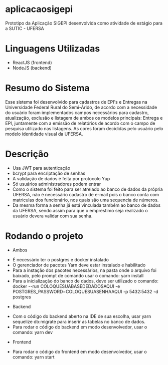 ﻿# aplicacaosigepi
Prototipo da Aplicação SIGEPI desenvolvida como atividade de estágio para a SUTIC - UFERSA

# Linguagens Utilizadas
* ReactJS (frontend)
* NodeJS (backend)

# Resumo do Sistema
Esse sistema foi desenvolvido para cadastros de EPI's e Entregas na Universidade Federal Rural do Semi-Árido, de acordo com a necessidade do usuário foram implementados campos necessários para cadastro, atualização, exclusão e listagem de ambos os modelos principais: Entrega e EPI, juntamente com a emissão de relatórios de acordo com o campo de pesquisa utilizado nas listagens. As cores foram decididas pelo usuário pelo modelo identidade visual da UFERSA.

# Descrição
* Usa JWT para autenticação
* bcrypt para encriptação de senhas
* A validação de dados é feita por protocolo Yup
* Só usuários administradores podem entrar
* Como o sistema foi feito para ser atrelado ao banco de dados da própria UFERSA, não é necessário cadastro de e-mail pois o banco conta com matriculas dos funcionário, nos quais são uma sequencia de números.
* Da mesma forma a senha já está vinculada também ao banco de dados da UFERSA, sendo assim para que o emprestimo seja realizado o usuário devera validar com sua senha.

# Rodando o projeto
- Ambos
* É necessário ter o postgres e docker instalado
* O gerenciador de pacotes Yarn deve estar instalado e habilitado
* Para a instação dos pacotes necessários, na pasta onde o arquivo foi baixado, pelo prompt de comando usar o comando: yarn install
* Para a inicialização do banco de dados, deve ser utilizado o comando: docker --run COLOQUESUABASEDEDADOSAQUI -e POSTGRES_PASSWORD=COLOQUESUASENHAAQUI -p 5432:5432 -d postgres
- Backend
* Com o código do backend aberto na IDE de sua escolha, usar yarn sequelize db:migrate para inserir as tabelas no banco de dados.
* Para rodar o código do backend em modo desenvolvedor, usar o comando: yarn dev
- Frontend
* Para rodar o código do frontend em modo desenvolvedor, usar o comando: yarn start

